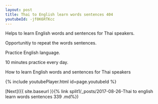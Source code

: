 ```yaml
---
layout: post
title: Thai to English learn words sentences 404 
youtubeId: -jf0K6RTKcc
---
```

 
 
Helps to learn English words and sentences for Thai speakers.

Opportunitiy to repeat the words sentences. 

Practice English language. 
 
10 minutes practice every day. 
 
How to learn English words and sentences for Thai speakers 
 
{% include youtubePlayer.html id=page.youtubeId %}
 
 
[Next]({{ site.baseurl }}{% link  split1/_posts/2017-08-26-Thai to english learn words sentences 339 .md%})
 
